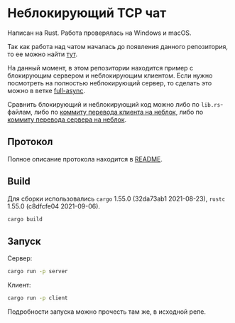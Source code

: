 # Неблокирующий TCP чат

Написан на Rust.
Работа проверялась на Windows и macOS.

Так как работа над чатом началась до появления данного репозитория, то ее можно найти [тут](https://github.com/lunakoly/RustNetCourse).

На данный момент, в этом репозитории находится пример с блокирующим сервером и неблокирующим клиентом. Если нужно посмотреть на полностью неблокирующий сервер, то сделать это можно в ветке [full-async](https://github.com/lunakoly/RustNetCourse/tree/full-async). 

Сравнить блокирующий и неблокирующий код можно либо по `lib.rs`-файлам, либо по [коммиту перевода клиента на неблок](https://github.com/lunakoly/RustNetCourse/commit/843e851d50a3ebe0668bd17cbe847f9ca4fd5381), либо по [коммиту перевода сервера на неблок](https://github.com/lunakoly/RustNetCourse/commit/15d136973bb6aa5ae6c6802fce3d09711a008b10).

## Протокол

Полное описание протокола находится в [README](https://github.com/lunakoly/RustNetCourse/blob/main/README.md).

## Build

Для сборки использовались `cargo` 1.55.0 (32da73ab1 2021-08-23), `rustc` 1.55.0 (c8dfcfe04 2021-09-06).

```sh
cargo build
```

## Запуск

Сервер:

```sh
cargo run -p server
```

Клиент:

```sh
cargo run -p client
```

Подробности запуска можно прочесть там же, в исходной репе.
